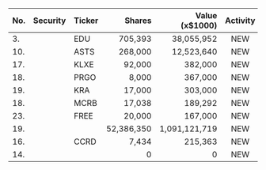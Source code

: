 No. | Security | Ticker | Shares | Value (x$1000) | Activity | % Port
|--- | --- | --- | ---:| ---:|:---:| ---:|
 3.||EDU</a>|705,393|38,055,952|NEW|12.63%|<a href=rel="bookmark"></a>
10.||ASTS</a>|268,000|12,523,640|NEW|4.29%|<a href=rel="bookmark"></a>
17.||KLXE</a>|92,000|382,000|NEW|1.81%|<a href=rel="bookmark"></a>
18.||PRGO</a>|8,000|367,000|NEW|1.74%|<a href=rel="bookmark"></a>
19.||KRA</a>|17,000|303,000|NEW|1.44%|<a href=rel="bookmark"></a>
18.||MCRB</a>|17,038|189,292|NEW|1.29%|<a href=rel="bookmark"></a>
23.||FREE</a>|20,000|167,000|NEW|0.79%|<a href=rel="bookmark"></a>
19.|||52,386,350|1,091,121,719|NEW|0.77%|rel="bookmark"></a>
16.||CCRD</a>|7,434|215,363|NEW|0.07%|<a href=rel="bookmark"></a>
14.|||0|0|NEW|0%|rel="bookmark"></a>
